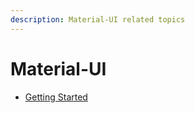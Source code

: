 ```yaml
---
description: Material-UI related topics
---
```


# Material-UI

* [Getting Started](getting-started.md)
